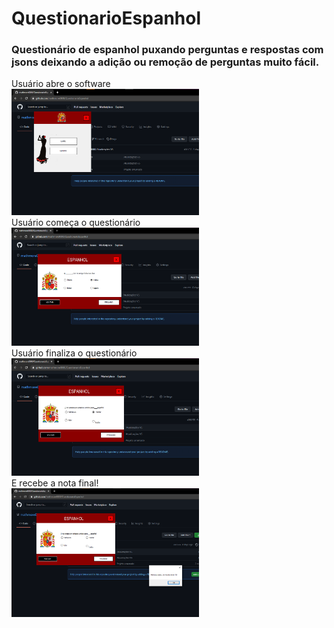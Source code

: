 # QuestionarioEspanhol
<h3> Questionário de espanhol puxando perguntas e respostas com jsons deixando a adição ou remoção de perguntas muito fácil. </h3>

Usuário abre o software<br>
<img src="Espanhol/imgs/inicio.PNG" width="300"> <br>
Usuário começa o questionário<br>
<img src="Espanhol/imgs/usuarioEscolhe.PNG" width="300"> <br>
Usuário finaliza o questionário <br>
<img src="Espanhol/imgs/usuarioEscolhe2.PNG" width="300"> <br>
E recebe a nota final! <br>
<img src="Espanhol/imgs/usuarioFinaliza.PNG" width="300"> <br>
